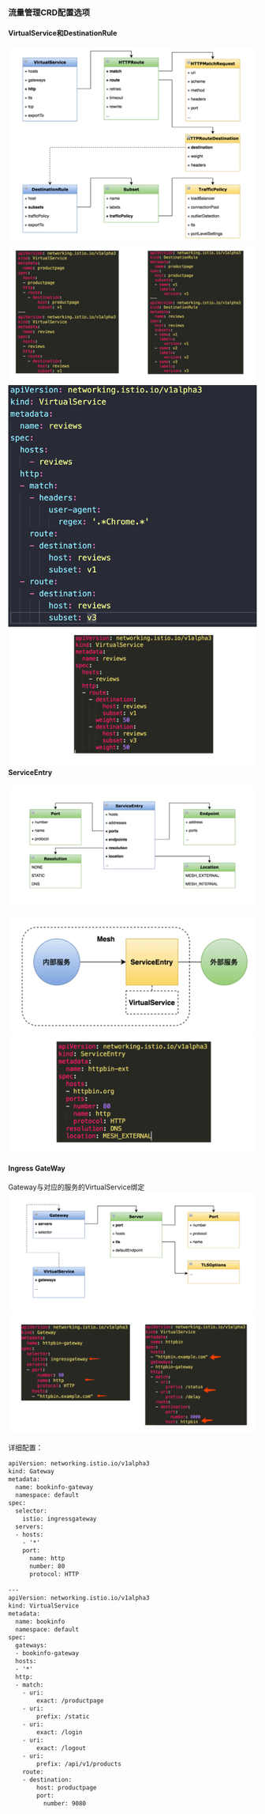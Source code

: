 ### 流量管理CRD配置选项

#### VirtualService和DestinationRule

#### ![](/image/Istio/VirtualService配置选项.png)![](/image/Istio/VirtualService-example.png)![](/image/Istio/VirtualService-headers-example.png)![](/image/Istio/VirtualService-灰度发布.png)ServiceEntry

#### ![](/image/Istio/ServiceEntry配置选项.png)

![](/image/Istio/ServiceEntry.png)![](/image/Istio/ServiceEntry-example.png)

#### Ingress GateWay

Gateway与对应的服务的VirtualService绑定![](/image/Istio/Gateway配置选项.png)![](/image/Istio/Gateway-ingress-example.png)

详细配置：

```
apiVersion: networking.istio.io/v1alpha3
kind: Gateway
metadata:
  name: bookinfo-gateway
  namespace: default
spec:
  selector:
    istio: ingressgateway
  servers:
  - hosts:
    - '*'
    port:
      name: http
      number: 80
      protocol: HTTP

---
apiVersion: networking.istio.io/v1alpha3
kind: VirtualService
metadata:
  name: bookinfo
  namespace: default
spec:
  gateways:
  - bookinfo-gateway
  hosts:
  - '*'
  http:
  - match:
    - uri:
        exact: /productpage
    - uri:
        prefix: /static
    - uri:
        exact: /login
    - uri:
        exact: /logout
    - uri:
        prefix: /api/v1/products
    route:
    - destination:
        host: productpage
        port:
          number: 9080
```







